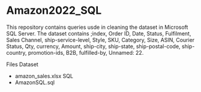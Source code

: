 # Amazon2022_SQL
This repository contains queries usde in cleaning the dataset in Microsoft SQL Server. 
The dataset contains ;index,	Order ID,	Date,	Status,	Fulfilment,	Sales Channel, 	ship-service-level,	Style,	SKU,	Category,	Size,	ASIN,	Courier Status,	Qty,	currency,	Amount,	ship-city,	ship-state,	ship-postal-code,	ship-country,	promotion-ids,	B2B,	fulfilled-by,	Unnamed: 22.


Files
Dataset
  - amazon_sales.xlsx
SQL
  - AmazonSQL.sql



